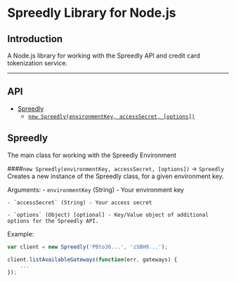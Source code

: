 # Spreedly Library for Node.js

## Introduction
A Node.js library for working with the Spreedly API and credit card tokenization service.

***
## API
- [Spreedly](#Spreedly)
    - [`new Spreedly(environmentKey, accessSecret, [options])`](#new-spreedly-environmentkey-accesssecret-options---spreedly)
    
## Spreedly
The main class for working with the Spreedly Environment

####`new Spreedly(environmentKey, accessSecret, [options])` -> `Spreedly`
Creates a new instance of the Spreedly class, for a given environment key.

Arguments:
    - `environmentKey` (String) - Your environment key

    - `accessSecret` (String) - Your access secret

    - `options` (Object) [optional] - Key/Value object of additional options for the Spreedly API.


Example:
```javascript
var client = new Spreedly('PBto36...', 'zSBH9...');

client.listAvailableGateways(function(err, gateways) {
    ...
});
```